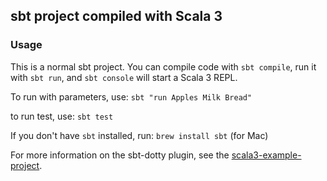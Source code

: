 ## sbt project compiled with Scala 3

### Usage

This is a normal sbt project. You can compile code with `sbt compile`, run it with `sbt run`, and `sbt console` will start a Scala 3 REPL.

To run with parameters, use: `sbt "run Apples Milk Bread"`

to run test, use: `sbt test`

If you don't have `sbt` installed, run: `brew install sbt` (for Mac)

For more information on the sbt-dotty plugin, see the
[scala3-example-project](https://github.com/scala/scala3-example-project/blob/main/README.md).
